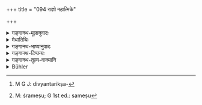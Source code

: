 +++
title = "094 राज्ञो महात्मिके"

+++

<details><summary>गङ्गानथ-मूलानुवादः</summary>

Immediate purification has been ordained for the king on the majestic throne; and the reason for this lies in his occupying that position for the protection of the people.—(93).
</details>

<details><summary>मेधातिथिः</summary>

महान् आत्मा यस्य स्थानस्य तन् **माहात्मकम्** । यस्मिं स्थाने स्थितस्य पुंसः प्रजानां परिरक्षा । **माहात्म्यं** तद् एवोच्यते । तच् च प्रजैश्वर्यम् । यद् आह- **आसनं चात्र कारणम्** इति । तद् उक्तम्- नात्र जातिमात्रम्, किं तु प्रजापालनाधिकारः । **आसन**शब्दो ऽपीह नासनशय्यादिवचनः, अपि तु तत्पदं प्राप्तवतो यत् कर्तव्यं तद् आह । अतः अक्षत्रियो ऽपि यदि प्रजापालने समर्थः तस्याप्य् आशौचाभाव एव पूर्वैर् व्याख्यातः । **प्रजानां परिरक्षार्थम्** इति । न सर्वेण सर्वाशौचनिवृत्तिः, किं तर्हि, प्रजापालनविरोधि यदाशौचधारणं तन् निवर्तते । यथा दुर्भिक्षादौ स्वकोशाद् अन्नदानेन प्रजाभरणम्, तथा दिव्यान्तरिक्षभौमेषूत्पातेषु[^२२३] शान्तिः । अकस्मात् सभ्यैः कर्तव्येन राज्ञा, अथ वा आश्रमेषु[^२२४] द्विजातीनां धर्मसंशयसत्त्वेन, प्रथमेज्यादाव् अप्य् अस्ति प्रवक्तृत्वम्, तद् अपि प्रयोजनम् ॥ ५.९३ ॥


[^२२४]:
     M: śrameṣu; G 1st ed.: sameṣu


[^२२३]:
     M G J: divyantarikṣa-
</details>

<details><summary>गङ्गानथ-भाष्यानुवादः</summary>

‘*Majestic*’—*i.e*., that seat whose character is grand, glorious; this ‘majesty’ consists in the fact that it is seated upon this throne that the man is enable to carry on the work of protecting the people; and herein lies his sovereignty over men. This is what is meant by the clause—‘*and the reason for this lies in his occupying that position*’; and what this means is that mere caste does not entitle the man to the consideration that the rule implies; what entitles him to it is his work of protecting the people. The term ‘*āsana*’, ‘*position*,’ also does not mean here a *seat* or a *couch*; it stands for the duties incumbent upon one who takes his seat upon it. It is for this reason that the older writers have explained the present rule to mean that there is no impurity in the case of any person who is capable of protecting the people, even if he be a *non-Kṣatriya* by caste.

‘*For the purpose of protecting the people*.’—The meaning of this is that all the observances relating to impurity are not to cease, but only those that would be incompatible with the proper fulfilment of his duty of protecting the people; for example, the giving of food-grains out of his granary during times of scarcity, and so forth, the performance of rites for the allaying of celestial, atmospheric and terrestrial portents. Further, it becomes incumbent upon the king to attend to such business as may be brought up suddenly by gentlemen; or, when it becomes necessary for him to speak out for the purpose of settling disputes and religious doubts that may arise among twice-born persons in the higher stages of life.—(93).
</details>

<details><summary>गङ्गानथ-टिप्पन्यः</summary>

(Verse 94 of others.)

This verse is quoted in *Mitākṣarā* (on 3.27), in support of the view,
that the rule that ‘no impurity attaches to the king’ holds only with
regard to such acts of making gifts, receiving and honouring people and
hearing suits as are essential for the safety of the people; and it does
not apply to the performance of the ‘Five Great Sacrifices’ and other
religious acts.

It is quoted in *Parāśaramādhava* (Ācāra, p. 616);—in *Śuddhikaumudī*
(p. 70), which explains ‘*māhātmika sthāna*’ as the *seat of judgement*,
in connection with which there can be no impurity;—and in *Hāralatā* (p.
110) which explains the meaning to be ‘for the king who is occupying
*the position of God, the Lord of all things*’, ‘*māhātmikasthāna*’,
there is immediate purification,—not so for one who has lost his
kingdom; as the ground for the immediate cessation of impurity lies in
the fact that he occupies the judgment seat when he comes to the work of
administering justice and protecting the people.’
</details>

<details><summary>गङ्गानथ-तुल्य-वाक्यानि</summary>

*Vaśiṣṭha* (19.47).—(Same as Manu.)

(See above for other texts.)
</details>

<details><summary>Bühler</summary>

094	For a king, on the throne of magnanimity, immediate purification is prescribed, and the reason for that is that he is seated (there) for the protection of (his) subjects.
</details>
